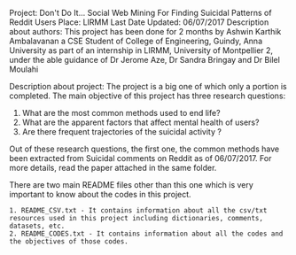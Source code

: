 Project: Don't Do It... Social Web Mining For Finding Suicidal Patterns of Reddit Users
Place: LIRMM
Last Date Updated: 06/07/2017
Description about authors:
This project has been done for 2 months by Ashwin Karthik Ambalavanan a CSE Student of College of Engineering, Guindy, Anna University as part of an internship in LIRMM, University of Montpellier 2, under the able guidance of Dr Jerome Aze, Dr Sandra Bringay and Dr Bilel Moulahi

Description about project:
The project is a big one of which only a portion is completed. 
The main objective of this project has three research questions:
1. What are the most common methods used to end life? 
2. What are the apparent factors that affect mental health of users? 
3. Are there frequent trajectories of the suicidal activity ?

Out of these research questions, the first one, the common methods have been extracted from Suicidal comments on Reddit as of 06/07/2017. 
For more details, read the paper attached in the same folder. 

There are two main README files other than this one which is very important to know about the codes in this project.

	1. README_CSV.txt - It contains information about all the csv/txt resources used in this project including dictionaries, comments, datasets, etc.
	2. README_CODES.txt - It contains information about all the codes and the objectives of those codes.
